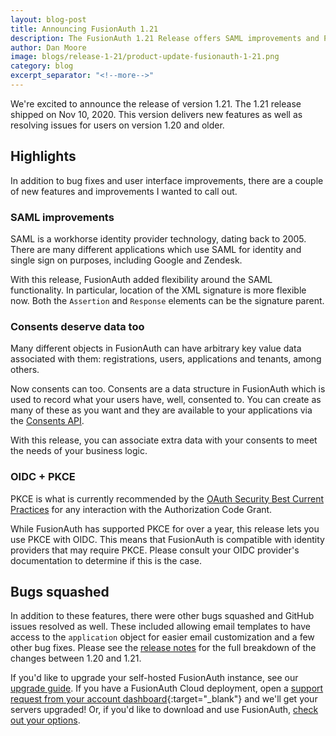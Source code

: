 ```yaml
---
layout: blog-post
title: Announcing FusionAuth 1.21
description: The FusionAuth 1.21 Release offers SAML improvements and PKCE support for OIDC
author: Dan Moore
image: blogs/release-1-21/product-update-fusionauth-1-21.png
category: blog
excerpt_separator: "<!--more-->"
---
```


We're excited to announce the release of version 1.21. The 1.21 release shipped on Nov 10, 2020. This version delivers new features as well as resolving issues for users on version 1.20 and older.

<!--more-->

## Highlights

In addition to bug fixes and user interface improvements, there are a couple of new features and improvements I wanted to call out.

### SAML improvements

SAML is a workhorse identity provider technology, dating back to 2005. There are many different applications which use SAML for identity and single sign on purposes, including Google and Zendesk.

With this release, FusionAuth added flexibility around the SAML functionality. In particular, location of the XML signature is more flexible now. Both the `Assertion` and `Response` elements can be the signature parent.

### Consents deserve data too

Many different objects in FusionAuth can have arbitrary key value data associated with them: registrations, users, applications and tenants, among others.

Now consents can too. Consents are a data structure in FusionAuth which is used to record what your users have, well, consented to. You can create as many of these as you want and they are available to your applications via the [Consents API](/docs/v1/tech/apis/consent/). 

With this release, you can associate extra data with your consents to meet the needs of your business logic.

### OIDC + PKCE

PKCE is what is currently recommended by the [OAuth Security Best Current Practices](https://tools.ietf.org/html/draft-ietf-oauth-security-topics-09) for any interaction with the Authorization Code Grant.

While FusionAuth has supported PKCE for over a year, this release lets you use PKCE with OIDC. This means that FusionAuth is compatible with identity providers that may require PKCE. Please consult your OIDC provider's documentation to determine if this is the case.

## Bugs squashed

In addition to these features, there were other bugs squashed and GitHub issues resolved as well. These included allowing email templates to have access to the `application` object for easier email customization and a few other bug fixes. Please see the [release notes](/docs/v1/tech/release-notes/) for the full breakdown of the changes between 1.20 and 1.21. 

If you'd like to upgrade your self-hosted FusionAuth instance, see our [upgrade guide](/docs/v1/tech/installation-guide/upgrade/). If you have a FusionAuth Cloud deployment, open a [support request from your account dashboard](https://account.fusionauth.io){:target="_blank"} and we'll get your servers upgraded! Or, if you'd like to download and use FusionAuth, [check out your options](/pricing/).

